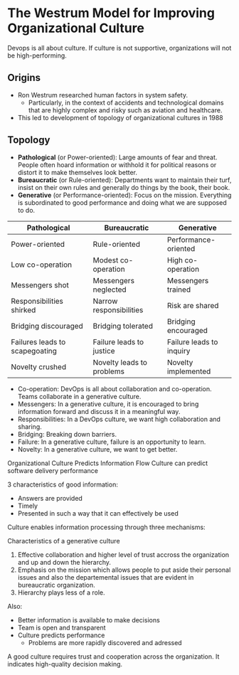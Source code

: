 # The Westrum Model for Improving Organizational Culture

Devops is all about culture. If culture is not supportive, organizations will not be high-performing.

## Origins

- Ron Westrum researched human factors in system safety. 
  - Particularly, in the context of accidents and technological domains that are highly complex and risky such as aviation and healthcare.
- This led to development of topology of organizational cultures in 1988

## Topology

- **Pathological** (or Power-oriented): Large amounts of fear and threat. People often hoard information or withhold it for political reasons or distort it to make themselves look better.
- **Bureaucratic** (or Rule-oriented): Departments want to maintain their turf, insist on their own rules and generally do things by the book, their book.
- **Generative** (or Performance-oriented): Focus on the mission. Everything is subordinated to good performance and doing what we are supposed to do.

|Pathological|Bureaucratic|Generative|
|-|-|-|
|Power-oriented|Rule-oriented|Performance-oriented|
|Low co-operation|Modest co-operation|High co-operation|
|Messengers shot|Messengers neglected|Messengers trained|
|Responsibilities shirked|Narrow responsibilities|Risk are shared|
|Bridging discouraged|Bridging tolerated|Bridging encouraged|
|Failures leads to scapegoating|Failure leads to justice|Failure leads to inquiry|
|Novelty crushed|Novelty leads to problems|Novelty implemented|

- Co-operation: DevOps is all about collaboration and co-operation. Teams collaborate in a generative culture.
- Messengers: In a generative culture, it is encouraged to bring information forward and discuss it in a meaningful way.
- Responsibilities: In a DevOps culture, we want high collaboration and sharing.
- Bridging: Breaking down barriers. 
- Failure: In a generative culture, failure is an opportunity to learn.
- Novelty: In a generative culture, we want to get better.

Organizational Culture Predicts Information Flow
Culture can predict software delivery performance

3 characteristics of good information:

- Answers are provided
- Timely
- Presented in such a way that it can effectively be used

Culture enables information processing through three mechanisms:

Characteristics of a generative culture

1. Effective collaboration and higher level of trust accross the organization and up and down the hierarchy.
2. Emphasis on the mission which allows people to put aside their personal issues and also the departemental issues that are evident in bureaucratic organization.
3. Hierarchy plays less of a role. 

Also:
- Better information is available to make decisions
- Team is open and transparent
- Culture predicts performance
  - Problems are more rapidly discovered and adressed

A good culture requires trust and cooperation across the organization. It indicates high-quality decision making. 